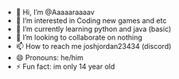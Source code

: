 - 👋 Hi, I’m @Aaaaaraaaav
- 👀 I’m interested in Coding new games and etc
- 🌱 I’m currently learning python and java (basic)
- 💞️ I’m looking to collaborate on nothing
- 📫 How to reach me joshjordan23434 (discord)
- 😄 Pronouns: he/him
- ⚡ Fun fact: im only 14 year old

<!---
Aaaaaraaaav/Aaaaaraaaav is a ✨ special ✨ repository because its `README.md` (this file) appears on your GitHub profile.
You can click the Preview link to take a look at your changes.
--->

